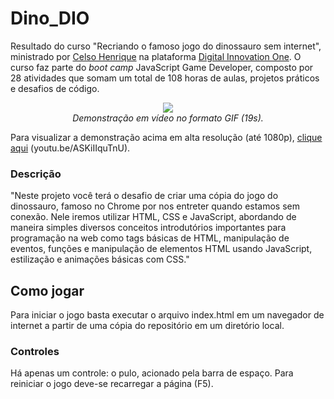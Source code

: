 # Dino_DIO
Resultado do curso "Recriando o famoso jogo do dinossauro sem internet", ministrado por [Celso Henrique](https://github.com/celso-henrique "Celso Henrique") na plataforma [Digital Innovation One](https://digitalinnovation.one/ "Digital Innovation One"). O curso faz parte do *boot camp* JavaScript Game Developer, composto por 28 atividades que somam um total de 108 horas de aulas, projetos práticos e desafios de código.

<p align="center"> <img src="https://media.giphy.com/media/P8EFs6sbpAV0U2dEp4/giphy.gif"> <br> <i>Demonstração em vídeo no formato GIF (19s).</i> </p>

Para visualizar a demonstração acima em alta resolução (até 1080p), [clique aqui](https://youtu.be/ASKiIIquTnU "Demonstração do jogo.") (you<span>tu</span>.be/ASKiIIquTnU).

### Descrição
"Neste projeto você terá o desafio de criar uma cópia do jogo do dinossauro, famoso no Chrome por nos entreter quando estamos sem conexão. Nele iremos utilizar HTML, CSS e JavaScript, abordando de maneira simples diversos conceitos introdutórios importantes para programação na web como tags básicas de HTML, manipulação de eventos, funções e manipulação de elementos HTML usando JavaScript, estilização e animações básicas com CSS."
## Como jogar
Para iniciar o jogo basta executar o arquivo index.html em um navegador de internet a partir de uma cópia do repositório em um diretório local.
### Controles
Há apenas um controle: o pulo, acionado pela barra de espaço. Para reiniciar o jogo deve-se recarregar a página (F5).